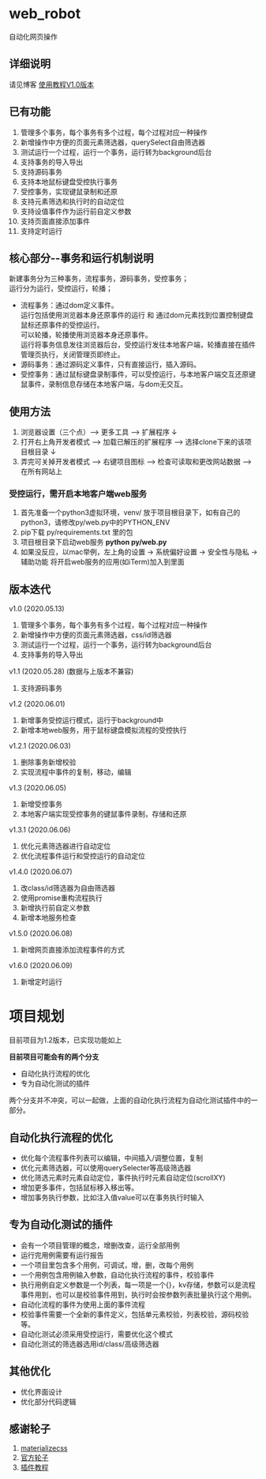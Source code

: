 # web_robot
自动化网页操作

## 详细说明
请见博客 
[使用教程V1.0版本](http://ganjiacheng.cn/article/article_18_chrome%E6%8F%92%E4%BB%B6-%E7%BD%91%E9%A1%B5%E8%87%AA%E5%8A%A8%E5%8C%96/)

## 已有功能
1. 管理多个事务，每个事务有多个过程，每个过程对应一种操作   
2. 新增操作中方便的页面元素筛选器，querySelect自由筛选器
3. 测试运行一个过程，运行一个事务，运行转为background后台   
4. 支持事务的导入导出
5. 支持源码事务
6. 支持本地鼠标键盘受控执行事务
7. 受控事务，实现键鼠录制和还原
8. 支持元素筛选和执行时的自动定位
9. 支持设值事件作为运行前自定义参数
10. 支持页面直接添加事件
11. 支持定时运行

## 核心部分--事务和运行机制说明

新建事务分为三种事务，流程事务，源码事务，受控事务；  
运行分为运行，受控运行，轮播；

- 流程事务：通过dom定义事件。  
  运行包括使用浏览器本身还原事件的运行 和 通过dom元素找到位置控制键盘鼠标还原事件的受控运行。  
  可以轮播，轮播使用浏览器本身还原事件。    
  运行将事务信息发往浏览器后台，受控运行发往本地客户端，轮播直接在插件管理页执行，关闭管理页即终止。
- 源码事务：通过源码定义事件，只有直接运行，插入源码。
- 受控事务：通过鼠标键盘录制事件，可以受控运行，与本地客户端交互还原键鼠事件，录制信息存储在本地客户端，与dom无交互。

## 使用方法
1. 浏览器设置（三个点）--> 更多工具 --> 扩展程序 ↓  
2. 打开右上角开发者模式 --> 加载已解压的扩展程序 --> 选择clone下来的该项目根目录 ↓  
3. 弄完可关掉开发者模式 --> 右键项目图标 --> 检查可读取和更改网站数据 --> 在所有网站上

### 受控运行，需开启本地客户端web服务

1. 首先准备一个python3虚拟环境，venv/ 放于项目根目录下，如有自己的python3，请修改py/web.py中的PYTHON_ENV
2. pip下载 py/requirements.txt 里的包
3. 项目根目录下启动web服务 **python py/web.py**
4. 如果没反应，以mac举例，左上角的设置 -> 系统偏好设置 -> 安全性与隐私 -> 辅助功能 将开启web服务的应用(如iTerm)加入到里面

## 版本迭代

v1.0 (2020.05.13)
1. 管理多个事务，每个事务有多个过程，每个过程对应一种操作   
2. 新增操作中方便的页面元素筛选器，css/id筛选器
3. 测试运行一个过程，运行一个事务，运行转为background后台   
4. 支持事务的导入导出

v1.1 (2020.05.28) (数据与上版本不兼容)
1. 支持源码事务

v1.2 (2020.06.01)
1. 新增事务受控运行模式，运行于background中
2. 新增本地web服务，用于鼠标键盘模拟流程的受控执行

v1.2.1 (2020.06.03)
1. 删除事务新增校验
2. 实现流程中事件的复制，移动，编辑

v1.3 (2020.06.05)
1. 新增受控事务
2. 本地客户端实现受控事务的键鼠事件录制，存储和还原

v1.3.1 (2020.06.06)
1. 优化元素筛选器进行自动定位
2. 优化流程事件运行和受控运行的自动定位

v1.4.0 (2020.06.07)
1. 改class/id筛选器为自由筛选器
2. 使用promise重构流程执行
3. 新增执行前自定义参数
4. 新增本地服务检查

v1.5.0 (2020.06.08)
1. 新增网页直接添加流程事件的方式

v1.6.0 (2020.06.09)
1. 新增定时运行

# 项目规划

目前项目为1.2版本，已实现功能如上

**目前项目可能会有的两个分支**

- 自动化执行流程的优化
- 专为自动化测试的插件

两个分支并不冲突，可以一起做，上面的自动化执行流程为自动化测试插件中的一部分。

## 自动化执行流程的优化

- 优化每个流程事件列表可以编辑，中间插入/调整位置，复制
- 优化元素筛选器，可以使用querySelecter等高级筛选器
- 优化筛选元素时元素自动定位，事件执行时元素自动定位(scrollXY)
- 增加更多事件，包括鼠标移入移出等。
- 增加事务执行参数，比如注入值value可以在事务执行时输入

## 专为自动化测试的插件

- 会有一个项目管理的概念，增删改查，运行全部用例
- 运行完用例需要有运行报告
- 一个项目里包含多个用例，可调试，增，删，改每个用例
- 一个用例包含用例输入参数，自动化执行流程的事件，校验事件
- 执行用例自定义参数是一个列表，每一项是一个{}，kv存储，参数可以是流程事件用到，也可以是校验事件用到，执行时会按参数列表批量执行这个用例。
- 自动化流程的事件为使用上面的事件流程
- 校验事件需要一个全新的事件定义，包括单元素校验，列表校验，源码校验等。
- 自动化测试必须采用受控运行，需要优化这个模式
- 自动化测试的筛选器选用id/class/高级筛选器

## 其他优化

- 优化界面设计
- 优化部分代码逻辑

## 感谢轮子
1. [materializecss](http://www.materializecss.cn/about.html)
3. [官方轮子](https://developer.chrome.com/extensions)
4. [插件教程](https://www.cnblogs.com/liuxianan/p/chrome-plugin-develop.html)
